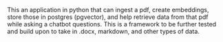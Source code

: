 This an application in python that can ingest a pdf, create embeddings, store those in postgres (pgvector), and help retrieve data from that pdf while asking a chatbot questions. This is a framework to be further tested and build upon to take in .docx, markdown, and other types of data. 
